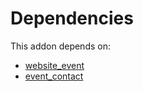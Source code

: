 # Dependencies

This addon depends on:

- [website_event](https://github.com/bringout/oca-ocb-website/tree/727598c0d7a6eb8cd7e5356eb5e2c1b21390e0c1/odoo-bringout-oca-ocb-website_event)
- [event_contact](https://github.com/bringout/oca-mrp)
